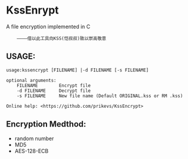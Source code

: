 KssEnrypt
==========

A file encryption implemented in C

        ————借以此工具向KSS(恺叔叔)致以崇高敬意


USAGE:
-------------------------

	usage:kssencrypt [FILENAME] |-d FILENAME [-s FILENAME]

	optional arguments:
		FILENAME		Encrypt file
		-d FILENAME		Decrypt file
		-s FILENAME		New file name (Default ORIGINAL.kss or RM .kss)
 
	Online help: <https://github.com/prikevs/KssEncrypt>


Encryption Medthod:
-----------------------
* random number
* MD5
* AES-128-ECB
